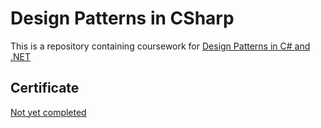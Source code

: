 # Design Patterns in CSharp

This is a repository containing coursework for [Design Patterns in C# and .NET](https://www.udemy.com/course/design-patterns-csharp-dotnet/)

## Certificate

[Not yet completed](https://www.udemy.com/)
